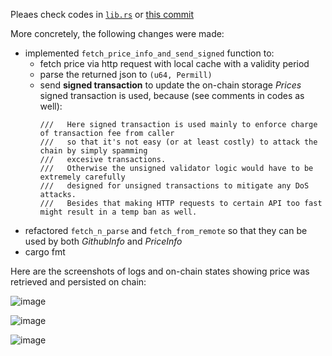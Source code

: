 
Pleaes check codes in [`lib.rs`](./ocw-example/pallets/ocw/src/lib.rs)
or [this commit](https://github.com/Kailai-Wang/substrate_course2/commit/4554ab75866901a4a2bf787ff8be31d328cb5ae8)

More concretely, the following changes were made:
- implemented `fetch_price_info_and_send_signed` function to:
  - fetch price via http request with local cache with a validity period
  - parse the returned json to `(u64, Permill)`
  - send **signed transaction** to update the on-chain storage *Prices*
    signed transaction is used, because (see comments in codes as well):
    ```
    ///   Here signed transaction is used mainly to enforce charge of transaction fee from caller
	///   so that it's not easy (or at least costly) to attack the chain by simply spamming
	///   excesive transactions.
	///   Otherwise the unsigned validator logic would have to be extremely carefully
	///   designed for unsigned transactions to mitigate any DoS attacks.
	///   Besides that making HTTP requests to certain API too fast might result in a temp ban as well.
    ```
- refactored `fetch_n_parse` and `fetch_from_remote` so that they can be used by both *GithubInfo* and *PriceInfo*
- cargo fmt

Here are the screenshots of logs and on-chain states showing price was retrieved and persisted on chain:

![image](https://user-images.githubusercontent.com/7630809/132992174-51ea0e60-d258-4376-8221-45534e5981e6.png)

![image](https://user-images.githubusercontent.com/7630809/132992181-04becfbe-7b44-45cc-83b3-f3d0a87f4678.png)

![image](https://user-images.githubusercontent.com/7630809/132992186-c8d21b9b-70cd-40c3-9de3-c80ff2f6cbf1.png)


